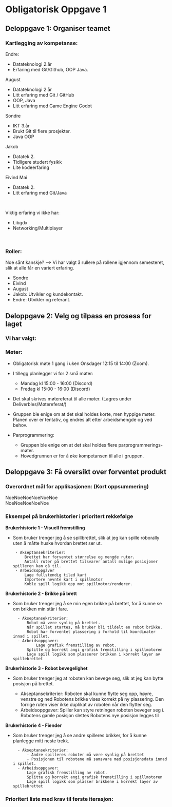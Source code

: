 # Obligatorisk Oppgave 1


## Deloppgave 1: Organiser teamet
### Kartlegging av kompetanse:

Endre:
* Datateknologi 2.år
* Erfaring med Git/Github, OOP Java.

August
* Datateknologi 2 år
* Litt erfaring med Git / GitHub
* OOP, Java
* Litt erfaring med Game Engine Godot

Sondre
* IKT 3.år
* Brukt Git til flere prosjekter.
* Java OOP

Jakob
* Datatek 2.
* Tidligere studert fysikk
* Lite kodeerfaring

Eivind Mai
* Datatek 2.
* Litt erfaring med Git/Java

<br>

Viktig erfaring vi ikke har:
* Libgdx
* Networking/Multiplayer

<br>

### Roller:
Noe sånt kanskje? --> Vi har valgt å rullere på rollene igjennom semesteret, slik at alle får en variert erfaring.
* Sondre
* Eivind
* August
* Jakob: Utvikler og kundekontakt.
* Endre: Utvikler og referant.


## Deloppgave 2: Velg og tilpass en prosess for laget
### Vi har valgt: 

### Møter:
* Obligatorisk møte 1 gang i uken Onsdager 12:15 til 14:00 (Zoom).
* I tillegg planlegger vi for 2 små møter:
	* Mandag kl 15:00 - 16:00 (Discord)
	* Fredag kl 15:00 - 16:00 (Discord)
* Det skal skrives møtereferat til alle møter. (Lagres under Deliverbles/Møtereferat/)	
* Gruppen ble enige om at det skal holdes korte, men hyppige møter. Planen over er tentativ, og endres alt etter arbeidsmengde og ved behov. 

* Parprogrammering:
	 * Gruppen ble enige om at det skal holdes flere parprogrammerings-møter. 
	 * Hovedgrunnen er for å øke kompetansen til alle i gruppen.

## Deloppgave 3: Få oversikt over forventet produkt

### Overordnet mål for applikasjonen: (Kort oppsummering)
NoeNoeNoeNoeNoeNoe<br>
NoeNoeNoeNoeNoe
### Eksempel på brukerhistorier i prioritert rekkefølge
<b>Brukerhistorie 1 - Visuell fremstilling</b>

-  Som bruker trenger jeg å se spillbrettet, slik at jeg kan spille roborally uten å måtte huske hvordan brettet ser ut.

		- Akseptansekriterier: 
			Brettet har forventet størrelse og mengde ruter.
			Antall ruter på brettet tilsvarer antall mulige posisjoner spilleren kan gå til.
		- Arbeidsoppgaver
			Lage fullstendig tiled kart
			Importere nevnte kart i spillmotor
			Koble spill logikk opp mot spillmotor/renderer.

<b>Brukerhistorie 2 - Brikke på brett</b>

- Som bruker trenger jeg å se min egen brikke på brettet, for å kunne se om brikken min står i fare.

		- Akseptansekriterier:
			Robot må være synlig på brettet.
			Når spillet startes, må bruker bli tildelt en robot brikke.
			Robot har forventet plassering i forhold til koordinater innad i spillet.
		- Arbeidsoppgaver:
	       		Lage grafisk fremstilling av robot.
			Splitte og korrekt angi grafisk fremstilling i spillmotoren
			Lage spill logikk som plasserer brikken i korrekt layer av spillebrettet

<b>Brukerhistorie 3 - Robot bevegelighet</b>

- Som bruker trenger jeg at roboten kan bevege seg, slik at jeg kan bytte posisjon på brettet.

  	- Akseptansekriterier:
            Roboten skal kunne flytte seg opp, høyre, venstre og ned
            Robotens brikke vises korrekt på ny plassering.
            Den forrige ruten viser ikke duplikat av roboten når den flytter seg.
  	- Arbeidsoppgaver:
            Spiller kan styre retningen roboten beveger seg i.
            Robotens gamle posisjon slettes
            Robotens nye posisjon legges til

<b>Brukerhistorie 4 - Fiender </b>

- Som bruker trenger jeg å se andre spilleres brikker, for å kunne planlegge mitt neste trekk.
  
		- Akseptansekriterier:
			- Andre spilleres roboter må være synlig på brettet 
			- Posisjonen til robotene må samsvare med posisjonsdata innad i spillet.
		- Arbeidsoppgaver:
            Lage grafisk fremstilling av robot.
            Splitte og korrekt angi grafisk fremstilling i spillmotoren
            Lage spill logikk som plasser brikkene i korrekt layer av spillebrettet



### Prioritert liste med krav til første iterasjon:
